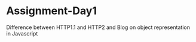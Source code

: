 # Assignment-Day1
Difference between HTTP1.1 and HTTP2 and
Blog on object representation in Javascript
